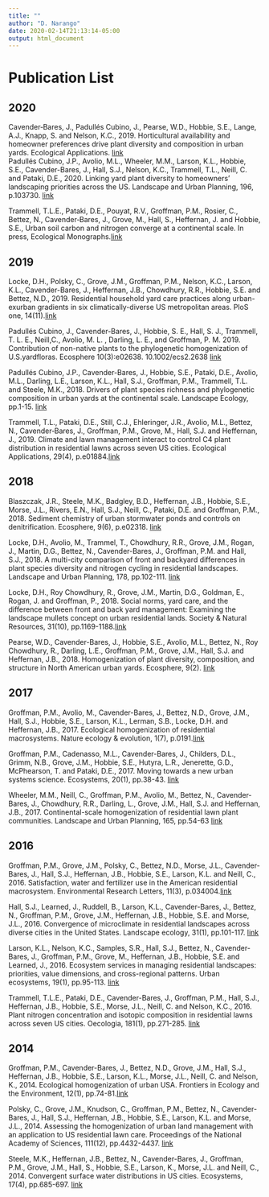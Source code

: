 ```yaml
---
title: ""
author: "D. Narango"
date: 2020-02-14T21:13:14-05:00
output: html_document
---
```


# **Publication List** 

## **2020**  
Cavender‐Bares, J., Padullés Cubino, J., Pearse, W.D., Hobbie, S.E., Lange, A.J., Knapp, S. and Nelson, K.C., 2019. Horticultural availability and homeowner preferences drive plant diversity and composition in urban yards. Ecological Applications. [link](/publication/cavenderbares-horticulture-ecoapps/)  
Padullés Cubino, J.P., Avolio, M.L., Wheeler, M.M., Larson, K.L., Hobbie, S.E., Cavender-Bares, J., Hall, S.J., Nelson, K.C., Trammell, T.L., Neill, C. and Pataki, D.E., 2020. Linking yard plant diversity to homeowners’ landscaping priorities across the US. Landscape and Urban Planning, 196, p.103730. [link](/publication/padu-plants-lup/)  

Trammell, T.L.E., Pataki, D.E., Pouyat, R.V., Groffman, P.M., Rosier, C., Bettez, N., Cavender‐Bares, J., Grove, M., Hall, S., Heffernan, J. and Hobbie, S.E., Urban soil carbon and nitrogen converge at a continental scale. In press, Ecological Monographs.[link](/publication/trammell-nitrogen-ecomono/)  


## **2019**  
Locke, D.H., Polsky, C., Grove, J.M., Groffman, P.M., Nelson, K.C., Larson, K.L., Cavender-Bares, J., Heffernan, J.B., Chowdhury, R.R., Hobbie, S.E. and Bettez, N.D., 2019. Residential household yard care practices along urban-exurban gradients in six climatically-diverse US metropolitan areas. PloS one, 14(11).[link](/publication/locke-yardcare-plosone/)  

Padullés Cubino, J., Cavender-Bares, J., Hobbie, S. E., Hall, S. J., Trammell, T. L. E., Neill,C., Avolio, M. L. , Darling, L. E., and Groffman, P. M. 2019. Contribution of non-native plants to the phylogenetic homogenization of U.S.yardfloras. Ecosphere 10(3):e02638. 10.1002/ecs2.2638 [link](/publication/padu-nonnative-ecosphere/)  

Padullés Cubino, J.P., Cavender-Bares, J., Hobbie, S.E., Pataki, D.E., Avolio, M.L., Darling, L.E., Larson, K.L., Hall, S.J., Groffman, P.M., Trammell, T.L. and Steele, M.K., 2018. Drivers of plant species richness and phylogenetic composition in urban yards at the continental scale. Landscape Ecology, pp.1-15. [link](/publication/padu-plants-landscapeeco/)  

Trammell, T.L., Pataki, D.E., Still, C.J., Ehleringer, J.R., Avolio, M.L., Bettez, N., Cavender‐Bares, J., Groffman, P.M., Grove, M., Hall, S.J. and Heffernan, J., 2019. Climate and lawn management interact to control C4 plant distribution in residential lawns across seven US cities. Ecological Applications, 29(4), p.e01884.[link](/publication/trammell-c4plants-ecoapps/)  


## **2018**  
Blaszczak, J.R., Steele, M.K., Badgley, B.D., Heffernan, J.B., Hobbie, S.E., Morse, J.L., Rivers, E.N., Hall, S.J., Neill, C., Pataki, D.E. and Groffman, P.M., 2018. Sediment chemistry of urban stormwater ponds and controls on denitrification. Ecosphere, 9(6), p.e02318. [link](/publication/blaszczak-sediment-ecosphere/)  

Locke, D.H., Avolio, M., Trammel, T., Chowdhury, R.R., Grove, J.M., Rogan, J., Martin, D.G., Bettez, N., Cavender-Bares, J., Groffman, P.M. and Hall, S.J., 2018. A multi-city comparison of front and backyard differences in plant species diversity and nitrogen cycling in residential landscapes. Landscape and Urban Planning, 178, pp.102-111. [link](/publication/locke-mullet-LUP/)  
  
Locke, D.H., Roy Chowdhury, R., Grove, J.M., Martin, D.G., Goldman, E., Rogan, J. and Groffman, P., 2018. Social norms, yard care, and the difference between front and back yard management: Examining the landscape mullets concept on urban residential lands. Society & Natural Resources, 31(10), pp.1169-1188.[link](/publication/locke-mullet-SNR/)  

Pearse, W.D., Cavender-Bares, J., Hobbie, S.E., Avolio, M.L., Bettez, N., Roy Chowdhury, R., Darling, L.E., Groffman, P.M., Grove, J.M., Hall, S.J. and Heffernan, J.B., 2018. Homogenization of plant diversity, composition, and structure in North American urban yards. Ecosphere, 9(2). [link](/publication/pearse-plants-ecosphere/)  

## **2017**  
Groffman, P.M., Avolio, M., Cavender-Bares, J., Bettez, N.D., Grove, J.M., Hall, S.J., Hobbie, S.E., Larson, K.L., Lerman, S.B., Locke, D.H. and Heffernan, J.B., 2017. Ecological homogenization of residential macrosystems. Nature ecology & evolution, 1(7), p.0191.[link](/publication/groffman-homogenization-NEE/)  

Groffman, P.M., Cadenasso, M.L., Cavender-Bares, J., Childers, D.L., Grimm, N.B., Grove, J.M., Hobbie, S.E., Hutyra, L.R., Jenerette, G.D., McPhearson, T. and Pataki, D.E., 2017. Moving towards a new urban systems science. Ecosystems, 20(1), pp.38-43. [link](/publication/groffman-urbansci-ecosystems/)  

Wheeler, M.M., Neill, C., Groffman, P.M., Avolio, M., Bettez, N., Cavender-Bares, J., Chowdhury, R.R., Darling, L., Grove, J.M., Hall, S.J. and Heffernan, J.B., 2017. Continental-scale homogenization of residential lawn plant communities. Landscape and Urban Planning, 165, pp.54-63  [link](/publication/wheeler-lawn-lup/)  

 
## **2016**
Groffman, P.M., Grove, J.M., Polsky, C., Bettez, N.D., Morse, J.L., Cavender-Bares, J., Hall, S.J., Heffernan, J.B., Hobbie, S.E., Larson, K.L. and Neill, C., 2016. Satisfaction, water and fertilizer use in the American residential macrosystem. Environmental Research Letters, 11(3), p.034004.[link](/publication/groffman-fertilizer-ERL/)  

Hall, S.J., Learned, J., Ruddell, B., Larson, K.L., Cavender-Bares, J., Bettez, N., Groffman, P.M., Grove, J.M., Heffernan, J.B., Hobbie, S.E. and Morse, J.L., 2016. Convergence of microclimate in residential landscapes across diverse cities in the United States. Landscape ecology, 31(1), pp.101-117. [link](/publication/hall-microclimate-landscape/)  

Larson, K.L., Nelson, K.C., Samples, S.R., Hall, S.J., Bettez, N., Cavender-Bares, J., Groffman, P.M., Grove, M., Heffernan, J.B., Hobbie, S.E. and Learned, J., 2016. Ecosystem services in managing residential landscapes: priorities, value dimensions, and cross-regional patterns. Urban ecosystems, 19(1), pp.95-113. [link](/publication/larson-services-urbanecosystems/)  

Trammell, T.L.E., Pataki, D.E., Cavender-Bares, J., Groffman, P.M., Hall, S.J., Heffernan, J.B., Hobbie, S.E., Morse, J.L., Neill, C. and Nelson, K.C., 2016. Plant nitrogen concentration and isotopic composition in residential lawns across seven US cities. Oecologia, 181(1), pp.271-285. [link](/publication/trammell-nitrogen-oecologia/)  


## **2014**
Groffman, P.M., Cavender-Bares, J., Bettez, N.D., Grove, J.M., Hall, S.J., Heffernan, J.B., Hobbie, S.E., Larson, K.L., Morse, J.L., Neill, C. and Nelson, K., 2014. Ecological homogenization of urban USA. Frontiers in Ecology and the Environment, 12(1), pp.74-81.[link](/publication/groffman-homogenization-fee/)  

Polsky, C., Grove, J.M., Knudson, C., Groffman, P.M., Bettez, N., Cavender-Bares, J., Hall, S.J., Heffernan, J.B., Hobbie, S.E., Larson, K.L. and Morse, J.L., 2014. Assessing the homogenization of urban land management with an application to US residential lawn care. Proceedings of the National Academy of Sciences, 111(12), pp.4432-4437. [link](/publication/polsky-lawncare-pnas/)  

Steele, M.K., Heffernan, J.B., Bettez, N., Cavender-Bares, J., Groffman, P.M., Grove, J.M., Hall, S., Hobbie, S.E., Larson, K., Morse, J.L. and Neill, C., 2014. Convergent surface water distributions in US cities. Ecosystems, 17(4), pp.685-697. [link](/publication/steele-water-ecosystems/)  
